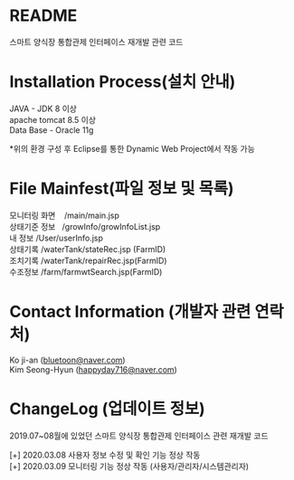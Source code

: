 # README
스마트 양식장 통합관제 인터페이스 재개발 관련 코드

# Installation Process(설치 안내)
JAVA - JDK 8 이상  
apache tomcat 8.5 이상  
Data Base - Oracle 11g 

*위의 환경 구성 후 Eclipse를 통한 Dynamic Web Project에서 작동 가능

# File Mainfest(파일 정보 및 목록)
모니터링 화면 &nbsp;&nbsp; /main/main.jsp    
상태기준 정보 &nbsp;&nbsp;/growInfo/growInfoList.jsp  
내 정보     /User/userInfo.jsp   
상태기록 /waterTank/stateRec.jsp (FarmID)   
조치기록  /waterTank/repairRec.jsp(FarmID)  
수조정보  /farm/farmwtSearch.jsp(FarmID)


# Contact Information (개발자 관련 연락처)
Ko ji-an (bluetoon@naver.com)  
Kim Seong-Hyun (happyday716@naver.com)


# ChangeLog (업데이트 정보)
2019.07~08월에 있었던 스마트 양식장 통합관제 인터페이스 관련 재개발 코드  

[+] 2020.03.08 사용자 정보 수정 및 확인 기능 정상 작동  
[+] 2020.03.09 모니터링 기능 정상 작동 (사용자/관리자/시스템관리자)

